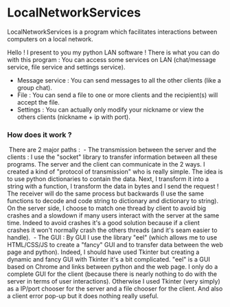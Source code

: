 # LocalNetworkServices
LocalNetworkServices is a program which facilitates interactions between computers on a local network.

Hello ! I present to you my python LAN software !
There is what you can do with this program :
You can access some services on LAN (chat/message service, file service and settings service).
- Message service : You can send messages to all the other clients (like a group chat).
- File : You can send a file to one or more clients and the recipient(s) will accept the file.
- Settings : You can actually only modify your nickname or view the others clients (nickname + ip with port).
 
 
 
### How does it work ?
 There are 2 major paths :
 - The transmission between the server and the clients : I use the "socket" library to transfer information between all these programs. The server and the client can communicate in the 2 ways. I created a kind of "protocol of transmission" who is really simple. The idea is to use python dictionaries to contain the data. Next, I transform it into a string with a function, I transform the data in bytes and I send the request ! The receiver will do the same process but backwards (I use the same functions to decode and code string to dictionary and dictionary to string). On the server side, I choose to match one thread by client to avoid big crashes and a slowdown if many users interact with the server at the same time. Indeed to avoid crashes it's a good solution because if a client crashes it won't normally crash the others threads (and it's seam easier to handle).
 - The GUI : By GUI I use the library "eel" (which allows me to use HTML/CSS/JS to create a "fancy" GUI and to transfer data between the web page and python). Indeed, I should have used Tkinter but creating a dynamic and fancy GUI with Tkinter it's a bit complicated. "eel" is a GUI based on Chrome and links between python and the web page. I only do a complete GUI for the client (because there is nearly nothing to do with the server in terms of user interactions). Otherwise I used Tkinter (very simply) as a IP/port chooser for the server and a file chooser for the client. And also a client error pop-up but it does nothing really useful.
